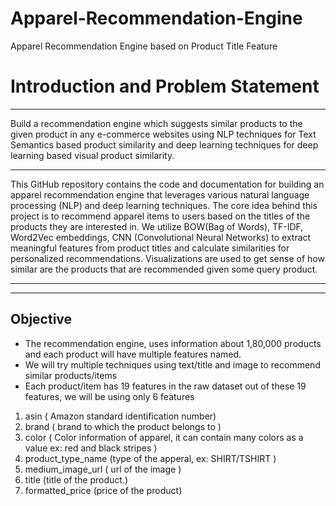 # Apparel-Recommendation-Engine
Apparel Recommendation Engine based on Product Title Feature
# Introduction and Problem Statement
<hr>
Build a recommendation engine which suggests similar products to the given product in any e-commerce websites using NLP techniques for Text Semantics based product similarity and deep learning techniques for deep learning based visual product similarity.
<hr>
This GitHub repository contains the code and documentation for building an apparel recommendation engine that leverages various natural language processing (NLP) and deep learning techniques. The core idea behind this project is to recommend apparel items to users based on the titles of the products they are interested in. We utilize BOW(Bag of Words), TF-IDF,  Word2Vec embeddings, CNN (Convolutional Neural Networks) to extract meaningful features from product titles and calculate similarities for personalized recommendations. Visualizations are used to get sense of how similar are the products that are recommended given some query product.

<hr>

<hr>

## Objective
- The recommendation engine, uses information about 1,80,000 products and each product will have multiple features named.
- We will try multiple techniques using text/title and image to recommend similar products/items
- Each product/item has 19 features in the raw dataset out of these 19 features, we will be using only 6 features

1. asin ( Amazon standard identification number)
2. brand ( brand to which the product belongs to )
3. color ( Color information of apparel, it can contain many colors as a value ex: red and black stripes )
4. product_type_name (type of the apperal, ex: SHIRT/TSHIRT )
5. medium_image_url ( url of the image )
6. title (title of the product.)
7. formatted_price (price of the product)
